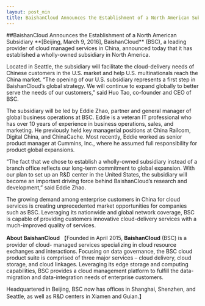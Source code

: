 ```yaml
---
layout: post_min
title: BaishanCloud Announces the Establishment of a North American Subsidiary
---
```

<div class="list_content">
##BaishanCloud Announces the Establishment of a North American Subsidiary
**[Beijing, March 9, 2016], BaishanCloud** (BSC), a leading provider of cloud managed services in China, announced today that it has established a wholly-owned subsidiary in North America.  

Located in Seattle, the subsidiary will facilitate the cloud-delivery needs of Chinese customers in the U.S. market and help U.S. multinationals reach the China market.  “The opening of our U.S. subsidiary represents a first step in BaishanCloud’s global strategy.  We will continue to expand globally to better serve the needs of our customers,” said Huo Tao, co-founder and CEO of BSC.    

The subsidiary will be led by Eddie Zhao, partner and general manager of global business operations at BSC.  Eddie is a veteran IT professional who has over 10 years of experience in business operations, sales, and marketing.  He previously held key managerial positions at China Railcom, Digital China, and ChinaCache.  Most recently, Eddie worked as senior product manager at Cummins, Inc., where he assumed full responsibility for product global expansions. 

“The fact that we chose to establish a wholly-owned subsidiary instead of a branch office reflects our long-term commitment to global expansion.  With our plan to set up an R&D center in the United States, the subsidiary will become an important driving force behind BaishanCloud’s research and development,” said Eddie Zhao.

The growing demand among enterprise customers in China for cloud services is creating unprecedented market opportunities for companies such as BSC.  Leveraging its nationwide and global network coverage, BSC is capable of providing customers innovative cloud-delivery services with a much-improved quality of services.    

**About BaishanCloud**
【Founded in April 2015, **BaishanCloud** (BSC) is a provider of cloud- managed services specializing in cloud resource exchanges and interactions. Focusing on data governance, the BSC cloud product suite is comprised of three major services – cloud delivery, cloud storage, and cloud linkages. Leveraging its edge storage and computing capabilities, BSC provides a cloud management platform to fulfill the data-migration and data-integration needs of enterprise customers.  

Headquartered in Beijing, BSC now has offices in Shanghai, Shenzhen, and Seattle, as well as R&D centers in Xiamen and Guian.】  
</div>
 










